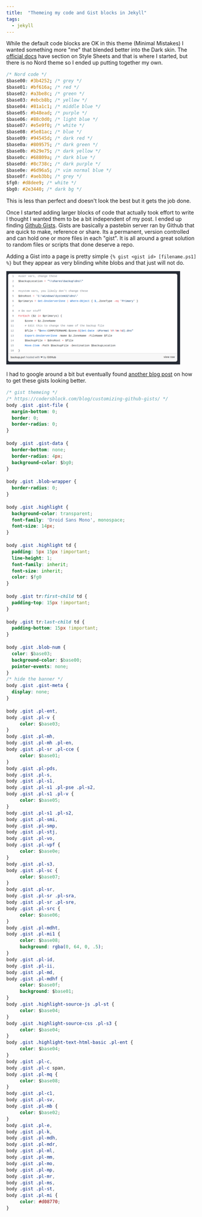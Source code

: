 ```yaml
---
title:  "Themeing my code and Gist blocks in Jekyll"
tags:
  - jekyll
---
```

While the default code blocks are OK in this theme (Minimal Mistakes) I wanted something more "me" that blended better into the Dark skin. The [official docs](https://mmistakes.github.io/minimal-mistakes/docs/stylesheets/) have section on Style Sheets and that is where I started, but there is no Nord theme so I ended up putting together my own. 

```css
/* Nord code */                
$base00: #3b4252; /* grey */   
$base01: #bf616a; /* red */    
$base02: #a3be8c; /* green */                                                                                             
$base03: #ebcb8b; /* yellow */
$base04: #81a1c1; /* middle blue */
$base05: #b48ead; /* purple */
$base06: #88c0d0; /* light blue */
$base07: #e5e9f0; /* white */
$base08: #5e81ac; /* blue */
$base09: #94545d; /* dark red */
$base0a: #809575; /* dark green */
$base0b: #b29e75; /* dark yellow */
$base0c: #68809a; /* dark blue */
$base0d: #8c738c; /* dark purple */
$base0e: #6d96a5; /* vim normal blue */
$base0f: #aeb3bb; /* grey */
$fg0: #d8dee9; /* white */
$bg0: #2e3440; /* dark bg */
```

This is less than perfect and doesn't look the best but it gets the job done.

Once I started adding larger blocks of code that actually took effort to write I thought I wanted them to be a bit independent of my post. I ended up finding [Github Gists](https://docs.github.com/en/github/writing-on-github/editing-and-sharing-content-with-gists/creating-gists). Gists are basically a pastebin server ran by Github that are quick to make, reference or share. Its a permanent, version controlled and can hold one or more files in each "gist". It is all around a great solution to random files or scripts that done deserve a repo.

Adding a Gist into a page is pretty simple `{% gist <gist id> [filename.ps1] %}` but they appear as very blinding white blobs and that just will not do. 

![normalGist.png](/assets/images/normalGist.png)

I had to google around a bit but eventually found [another blog post](https://codersblock.com/blog/customizing-github-gists/) on how to get these gists looking better. 

```css
/* gist themeing */
/* https://codersblock.com/blog/customizing-github-gists/ */
body .gist .gist-file {
  margin-bottom: 0;
  border: 0;
  border-radius: 0;
}

body .gist .gist-data {
  border-bottom: none;
  border-radius: 4px;
  background-color: $bg0;
}

body .gist .blob-wrapper {
  border-radius: 0;
}

body .gist .highlight {
  background-color: transparent;
  font-family: 'Droid Sans Mono', monospace;
  font-size: 14px;
}

body .gist .highlight td {
  padding: 5px 15px !important;
  line-height: 1;
  font-family: inherit;
  font-size: inherit;
  color: $fg0
}

body .gist tr:first-child td {
  padding-top: 15px !important;
}

body .gist tr:last-child td {
  padding-bottom: 15px !important;
}

body .gist .blob-num {
  color: $base03;
  background-color: $base00;
  pointer-events: none;
}
/* hide the banner */
body .gist .gist-meta {
  display: none;
}

body .gist .pl-ent,
body .gist .pl-v {
     color: $base03;
}
body .gist .pl-mh,
body .gist .pl-mh .pl-en,
body .gist .pl-sr .pl-cce {
     color: $base01;
}
body .gist .pl-pds,
body .gist .pl-s,
body .gist .pl-s1,
body .gist .pl-s1 .pl-pse .pl-s2,
body .gist .pl-s1 .pl-v {
     color: $base05;
}
body .gist .pl-s1 .pl-s2,
body .gist .pl-smi,
body .gist .pl-smp,
body .gist .pl-stj,
body .gist .pl-vo,
body .gist .pl-vpf {
     color: $base0e;
}
body .gist .pl-s3,
body .gist .pl-sc {
     color: $base07;
}
body .gist .pl-sr,
body .gist .pl-sr .pl-sra,
body .gist .pl-sr .pl-sre,
body .gist .pl-src {
     color: $base06;
}
body .gist .pl-mdht,
body .gist .pl-mi1 {
     color: $base08;
     background: rgba(0, 64, 0, .5);
}
body .gist .pl-id,
body .gist .pl-ii,
body .gist .pl-md,
body .gist .pl-mdhf {
     color: $base0f;
     background: $base01;
}
body .gist .highlight-source-js .pl-st {
     color: $base04;
}
body .gist .highlight-source-css .pl-s3 {
     color: $base04;
}
body .gist .highlight-text-html-basic .pl-ent {
     color: $base04;
}
body .gist .pl-c,
body .gist .pl-c span,
body .gist .pl-mq {
     color: $base08;
}
body .gist .pl-c1,
body .gist .pl-sv,
body .gist .pl-mb {
     color: $base02;
}
body .gist .pl-e,
body .gist .pl-k,
body .gist .pl-mdh,
body .gist .pl-mdr,
body .gist .pl-ml,
body .gist .pl-mm,
body .gist .pl-mo,
body .gist .pl-mp,
body .gist .pl-mr,
body .gist .pl-ms,
body .gist .pl-st,
body .gist .pl-mi {
     color: #d08770;
}
```